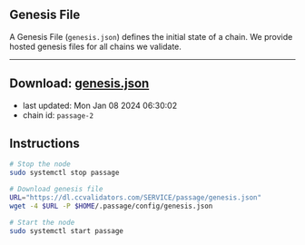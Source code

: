 ## Genesis File
A Genesis File (`genesis.json`) defines the initial state of a chain. We provide hosted genesis files for all chains we validate.

---
**Download: [genesis.json](https://dl.ccvalidators.com/SERVICE/passage/genesis.json)**
---

- last updated: Mon Jan 08 2024 06:30:02
- chain id: `passage-2`

## Instructions
```sh
# Stop the node
sudo systemctl stop passage

# Download genesis file
URL="https://dl.ccvalidators.com/SERVICE/passage/genesis.json"
wget -4 $URL -P $HOME/.passage/config/genesis.json

# Start the node
sudo systemctl start passage
```

